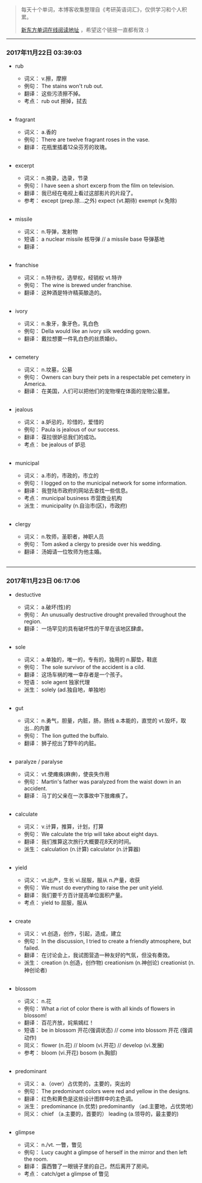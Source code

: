 > 每天十个单词，本博客收集整理自《考研英语词汇》，仅供学习和个人积累。
>
> [新东方单词在线阅读地址](http://download.dogwood.com.cn/online/kychlx/iPhone.html) ，希望这个链接一直都有效 :)

---
### 2017年11月22日 03:39:03

- rub
  * 词义：  v.擦，摩擦
  * 例句：  The stains won't rub out.
  * 翻译：  这些污渍擦不掉。
  * 考点：  rub out 擦掉，拭去
  <br>

- fragrant
  * 词义：  a.香的
  * 例句：  There are twelve fragrant roses in the vase.
  * 翻译：  花瓶里插着12朵芬芳的玫瑰。
  <br>

- excerpt
  * 词义：  n.摘录，选录，节录
  * 例句：  I have seen a short excerp from the film on television.
  * 翻译：  我已经在电视上看过这部影片的片段了。
  * 参考：  except (prep.除...之外) expect (vt.期待) exempt (v.免除)
  <br>

- missile
  * 词义：  n.导弹，发射物
  * 短语：  a nuclear missile 核导弹 // a missile base 导弹基地  
  * 翻译：
  <br>

- franchise
  * 词义：  n.特许权，选举权，经销权 vt.特许
  * 例句：  The wine is brewed under franchise.
  * 翻译：  这种酒是特许精英酿造的。
  <br>

- ivory
  * 词义：  n.象牙，象牙色，乳白色
  * 例句：  Della would like an ivory silk wedding gown.
  * 翻译：  戴拉想要一件乳白色的丝质婚纱。
  <br>

- cemetery
  * 词义：  n.坟墓，公墓
  * 例句：  Owners can bury their pets in a respectable pet cemetery in America.
  * 翻译：  在美国，人们可以把他们的宠物埋在体面的宠物公墓里。
  <br>

- jealous
  * 词义：  a.妒忌的，珍惜的，爱惜的
  * 例句：  Paula is jealous of our success.
  * 翻译：  葆拉很妒忌我们的成功。
  * 考点：  be jealous of 妒忌
  <br>

- municipal
  * 词义：  a.市的，市政的，市立的
  * 例句：  I logged on to the municipal network for some information.
  * 翻译：  我登陆市政府的网站去查找一些信息。
  * 考点：  municipal business 市营商业机构
  * 派生：  municipality (n.自治市(区)，市政府)
  <br>

- clergy 
  * 词义：  n.牧师，圣职者，神职人员
  * 例句：  Tom asked a clergy to preside over his wedding.
  * 翻译：  汤姆请一位牧师为他主婚。
  <br>

---
### 2017年11月23日 06:17:06

- destuctive
  * 词义：  a.破坏(性)的
  * 例句：  An unusually destructive drought prevailed throughout the region.
  * 翻译：  一场罕见的具有破坏性的干旱在该地区肆虐。
  <br>

- sole
  * 词义：  a.单独的，唯一的，专有的，独用的 n.脚垫，鞋底
  * 例句：  The sole survivor of the accident is a cild.
  * 翻译：  这场车祸的唯一幸存者是一个孩子。
  * 短语：  sole agent 独家代理
  * 派生：  solely (ad.独自地，单独地)
  <br>

- gut
  * 词义：  n.勇气，胆量，内脏，肠，肠线 a.本能的，直觉的 vt.毁坏，取出...的内置
  * 例句：  The lion gutted the buffalo.
  * 翻译：  狮子挖出了野牛的内脏。
  <br>

- paralyze / paralyse
  * 词义：  vt.使瘫痪(麻痹)，使丧失作用
  * 例句：  Martin's father was paralyzed from the waist down in an accident.
  * 翻译：  马丁的父亲在一次事故中下肢瘫痪了。
  <br>

- calculate
  * 词义： v.计算，推算，计划，打算
  * 例句： We calculate the trip will take about eight days.
  * 翻译： 我们推算这次旅行大概要花8天的时间。
  * 派生： calculation (n.计算) calculator (n.计算器)
  <br>

- yield
  * 词义：  vt.出产，生长 vi.屈服，服从 n.产量，收获
  * 例句：  We must do everything to raise the per unit yield.
  * 翻译：  我们要千方百计提高单位面积产量。
  * 考点：  yield to 屈服，服从
  <br>

- create
  * 词义：  vt.创造，创作，引起，造成，建立
  * 例句：  In the discussion, I tried to create a friendly atmosphere, but failed.
  * 翻译：  在讨论会上，我试图营造一种友好的气氛，但没有奏效。
  * 派生：  creation (n.创造，创作物) creationism (n.神创论) creationist (n.神创论者)
  <br>

- blossom
  * 词义：  n.花
  * 例句：  What a riot of color there is with all kinds of flowers in blossom!
  * 翻译：  百花齐放，姹紫嫣红！
  * 短语：  be in blossom 开花(强调状态) // come into blossom 开花 (强调动作)
  * 同义：  flower (n.花) // bloom (vi.开花) // develop (vi.发展)
  * 参考：  bloom (vi.开花) bosom (n.胸部)
  <br>

- predominant
  * 词义：  a.（over）占优势的，主要的，突出的
  * 例句：  The predominant colors were red and yellow in the designs.
  * 翻译：  红色和黄色是这些设计图样中的主色调。
  * 派生：  predominance (n.优势) predominantly （ad.主要地，占优势地）
  * 同义：  chief （a.主要的，首要的） leading (a.领导的，最主要的)
  <br>

- glimpse
  * 词义：  n./vt. 一瞥，瞥见
  * 例句：  Lucy caught a glimpse of herself in the mirror and then left the room.
  * 翻译：  露西瞥了一眼镜子里的自己，然后离开了房间。
  * 考点：  catch/get a glimpse of 瞥见
  <br>